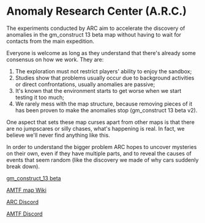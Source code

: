 # Anomaly Research Center (A.R.C.)

The experiments conducted by ARC aim to accelerate the discovery of anomalies in the gm_construct 13 beta map without having to wait for contacts from the main expedition.

Everyone is welcome as long as they understand that there's already some consensus on how we work. They are:

1. The exploration must not restrict players' ability to enjoy the sandbox;
2. Studies show that problems usually occur due to background activities or direct confrontations, usually anomalies are passive;
3. It's known that the environment starts to get worse when we start testing it too much;
4. We rarely mess with the map structure, because removing pieces of it has been proven to make the anomalies stop (gm_construct 13 beta v2).

One aspect that sets these map curses apart from other maps is that there are no jumpscares or silly chases, what's happening is real. In fact, we believe we'll never find anything like this.

In order to understand the bigger problem ARC hopes to uncover mysteries on their own, even if they have multiple parts, and to reveal the causes of events that seem random (like the discovery we made of why cars suddenly break down).

[gm_construct_13 beta](https://steamcommunity.com/sharedfiles/filedetails/?id=2553727051)

[AMTF map Wiki](https://gmconstruct-13-beta.fandom.com/wiki/Gm_construct_13_beta_Wiki)

[ARC Discord](https://discord.gg/97UpY3D7XB)

[AMTF Discord](https://discord.gg/dw3rVqMhr7)
